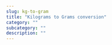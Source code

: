 ```yaml
---
slug: kg-to-gram
title: "Kilograms to Grams conversion"
category: ""
subcategory: ""
description: ""
---
```


